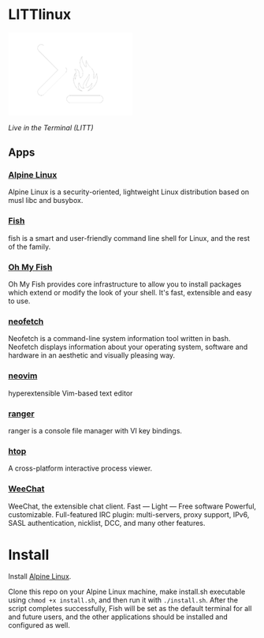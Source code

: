 # LITTlinux

<img src="assests/logo-wb-trans-LITTlinux.png" width="50%" height="50%">

*Live in the Terminal (LITT)*

## Apps

### [Alpine Linux](https://www.alpinelinux.org/)

Alpine Linux is a security-oriented, lightweight Linux distribution based on musl libc and busybox.

### [Fish](https://fishshell.com/)

fish is a smart and user-friendly command line shell for Linux, and the rest of the family.

### [Oh My Fish](https://github.com/oh-my-fish/oh-my-fish)

Oh My Fish provides core infrastructure to allow you to install packages which extend or modify the look of your shell. It's fast, extensible and easy to use.

### [neofetch](https://github.com/dylanaraps/neofetch)

Neofetch is a command-line system information tool written in bash. Neofetch displays information about your operating system, software and hardware in an aesthetic and visually pleasing way.

### [neovim](https://neovim.io/)

hyperextensible Vim-based text editor

### [ranger](https://ranger.github.io/)

ranger is a console file manager with VI key bindings.

### [htop](https://htop.dev/)

A cross-platform interactive process viewer.

### [WeeChat](https://weechat.org/)

WeeChat, the extensible chat client. Fast — Light — Free software Powerful, customizable. Full-featured IRC plugin: multi-servers, proxy support, IPv6, SASL authentication, nicklist, DCC, and many other features.

# Install

Install [Alpine Linux](https://www.alpinelinux.org/).

Clone this repo on your Alpine Linux machine, make install.sh executable using `chmod +x install.sh`, and then run it with `./install.sh`. After the script completes successfully, Fish will be set as the default terminal for all and future users, and the other applications should be installed and configured as well.